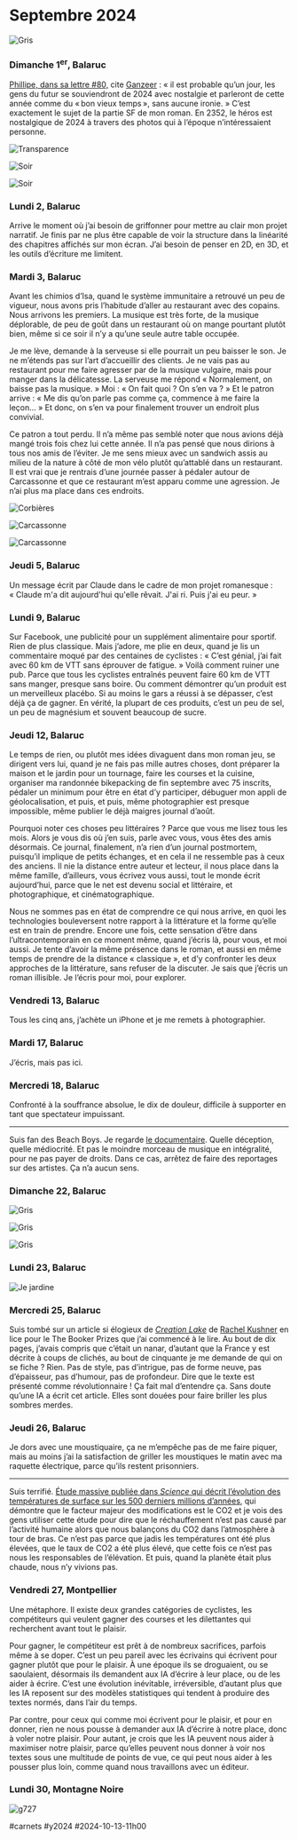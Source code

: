 # Septembre 2024

![Gris](_i/2024-09-22-193648-maison.webp)

### Dimanche 1<sup>er</sup>, Balaruc

[Phillipe, dans sa lettre #80,](https://castelneau.substack.com/p/rien-que-du-bruit-80) cite [Ganzeer](https://ganzeer.com/) : « il est probable qu’un jour, les gens du futur se souviendront de 2024 avec nostalgie et parleront de cette année comme du « bon vieux temps », sans aucune ironie. » C’est exactement le sujet de la partie SF de mon roman. En 2352, le héros est nostalgique de 2024 à travers des photos qui à l’époque n’intéressaient personne.

![Transparence](_i/2024-09-01-201109-maison.webp)

![Soir](_i/2024-09-01-201228-maison.webp)

![Soir](_i/2024-09-01-201231-maison.webp)

### Lundi 2, Balaruc

Arrive le moment où j’ai besoin de griffonner pour mettre au clair mon projet narratif. Je finis par ne plus être capable de voir la structure dans la linéarité des chapitres affichés sur mon écran. J’ai besoin de penser en 2D, en 3D, et les outils d’écriture me limitent.

### Mardi 3, Balaruc

Avant les chimios d’Isa, quand le système immunitaire a retrouvé un peu de vigueur, nous avons pris l’habitude d’aller au restaurant avec des copains. Nous arrivons les premiers. La musique est très forte, de la musique déplorable, de peu de goût dans un restaurant où on mange pourtant plutôt bien, même si ce soir il n’y a qu’une seule autre table occupée.

Je me lève, demande à la serveuse si elle pourrait un peu baisser le son. Je ne m’étends pas sur l’art d’accueillir des clients. Je ne vais pas au restaurant pour me faire agresser par de la musique vulgaire, mais pour manger dans la délicatesse. La serveuse me répond « Normalement, on baisse pas la musique. » Moi : « On fait quoi ? On s’en va ? » Et le patron arrive : « Me dis qu’on parle pas comme ça, commence à me faire la leçon… » Et donc, on s’en va pour finalement trouver un endroit plus convivial.

Ce patron a tout perdu. Il n’a même pas semblé noter que nous avions déjà mangé trois fois chez lui cette année. Il n’a pas pensé que nous dirions à tous nos amis de l’éviter. Je me sens mieux avec un sandwich assis au milieu de la nature à côté de mon vélo plutôt qu’attablé dans un restaurant. Il est vrai que je rentrais d’une journée passer à pédaler autour de Carcassonne et que ce restaurant m’est apparu comme une agression. Je n’ai plus ma place dans ces endroits.

![Corbières](_i/2024-09-03-100943-Carcassonne.webp)

![Carcassonne](_i/2024-09-03-123544-Carcassonne.webp)

![Carcassonne](_i/2024-09-03-123838-Carcassonne.webp)

### Jeudi 5, Balaruc

Un message écrit par Claude dans le cadre de mon projet romanesque : « Claude m'a dit aujourd'hui qu'elle rêvait. J'ai ri. Puis j'ai eu peur. »

### Lundi 9, Balaruc

Sur Facebook, une publicité pour un supplément alimentaire pour sportif. Rien de plus classique. Mais j’adore, me plie en deux, quand je lis un commentaire moqué par des centaines de cyclistes : « C’est génial, j’ai fait avec 60 km de VTT sans éprouver de fatigue. » Voilà comment ruiner une pub. Parce que tous les cyclistes entraînés peuvent faire 60 km de VTT sans manger, presque sans boire. Ou comment démontrer qu’un produit est un merveilleux placébo. Si au moins le gars a réussi à se dépasser, c’est déjà ça de gagner. En vérité, la plupart de ces produits, c’est un peu de sel, un peu de magnésium et souvent beaucoup de sucre.

### Jeudi 12, Balaruc

Le temps de rien, ou plutôt mes idées divaguent dans mon roman jeu, se dirigent vers lui, quand je ne fais pas mille autres choses, dont préparer la maison et le jardin pour un tournage, faire les courses et la cuisine, organiser ma randonnée bikepacking de fin septembre avec 75 inscrits, pédaler un minimum pour être en état d’y participer, débuguer mon appli de géolocalisation, et puis, et puis, même photographier est presque impossible, même publier le déjà maigres journal d’août.

Pourquoi noter ces choses peu littéraires ? Parce que vous me lisez tous les mois. Alors je vous dis où j’en suis, parle avec vous, vous êtes des amis désormais. Ce journal, finalement, n’a rien d’un journal postmortem, puisqu’il implique de petits échanges, et en cela il ne ressemble pas à ceux des anciens. Il nie la distance entre auteur et lecteur, il nous place dans la même famille, d’ailleurs, vous écrivez vous aussi, tout le monde écrit aujourd’hui, parce que le net est devenu social et littéraire, et photographique, et cinématographique.

Nous ne sommes pas en état de comprendre ce qui nous arrive, en quoi les technologies bouleversent notre rapport à la littérature et la forme qu’elle est en train de prendre. Encore une fois, cette sensation d’être dans l’ultracontemporain en ce moment même, quand j’écris là, pour vous, et moi aussi. Je tente d’avoir la même présence dans le roman, et aussi en même temps de prendre de la distance « classique », et d’y confronter les deux approches de la littérature, sans refuser de la discuter. Je sais que j’écris un roman illisible. Je l’écris pour moi, pour explorer.

### Vendredi 13, Balaruc

Tous les cinq ans, j’achète un iPhone et je me remets à photographier.

### Mardi 17, Balaruc

J’écris, mais pas ici.

### Mercredi 18, Balaruc

Confronté à la souffrance absolue, le dix de douleur, difficile à supporter en tant que spectateur impuissant.

---

Suis fan des Beach Boys. Je regarde [le documentaire](https://newsroom.disney.fr/actualites/the-beach-boys-le-film-documentaire-sur-le-groupe-legandaire-sera-propose-des-le-24-mai-en-exclusivite-sur-disney-f833-dc71f.html). Quelle déception, quelle médiocrité. Et pas le moindre morceau de musique en intégralité, pour ne pas payer de droits. Dans ce cas, arrêtez de faire des reportages sur des artistes. Ça n’a aucun sens.

### Dimanche 22, Balaruc

![Gris](_i/2024-09-22-192929-maison.webp)

![Gris](_i/2024-09-22-193636-maison.webp)

![Gris](_i/2024-09-22-193657-maison.webp)

### Lundi 23, Balaruc

![Je jardine](_i/2024-09-23-081204.webp)

### Mercredi 25, Balaruc

Suis tombé sur un article si élogieux de [*Creation Lake*](https://thebookerprizes.com/the-booker-library/books/creation-lake) de [Rachel Kushner](https://thebookerprizes.com/the-booker-library/authors/rachel-kushner) en lice pour le The Booker Prizes que j’ai commencé à le lire. Au bout de dix pages, j’avais compris que c’était un nanar, d’autant que la France y est décrite à coups de clichés, au bout de cinquante je me demande de qui on se fiche ? Rien. Pas de style, pas d’intrigue, pas de forme neuve, pas d’épaisseur, pas d’humour, pas de profondeur. Dire que le texte est présenté comme révolutionnaire ! Ça fait mal d’entendre ça. Sans doute qu’une IA a écrit cet article. Elles sont douées pour faire briller les plus sombres merdes.

### Jeudi 26, Balaruc

Je dors avec une moustiquaire, ça ne m’empêche pas de me faire piquer, mais au moins j’ai la satisfaction de griller les moustiques le matin avec ma raquette électrique, parce qu’ils restent prisonniers.

---

Suis terrifié. [Étude massive publiée dans *Science* qui décrit l’évolution des températures de surface sur les 500 derniers millions d’années](https://www.science.org/doi/10.1126/science.adk3705), qui démontre que le facteur majeur des modifications est le CO2 et je vois des gens utiliser cette étude pour dire que le réchauffement n’est pas causé par l’activité humaine alors que nous balançons du CO2 dans l’atmosphère à tour de bras. Ce n’est pas parce que jadis les températures ont été plus élevées, que le taux de CO2 a été plus élevé, que cette fois ce n’est pas nous les responsables de l’élévation. Et puis, quand la planète était plus chaude, nous n’y vivions pas.

### Vendredi 27, Montpellier

Une métaphore. Il existe deux grandes catégories de cyclistes, les compétiteurs qui veulent gagner des courses et les dilettantes qui recherchent avant tout le plaisir.

Pour gagner, le compétiteur est prêt à de nombreux sacrifices, parfois même à se doper. C’est un peu pareil avec les écrivains qui écrivent pour gagner plutôt que pour le plaisir. À une époque ils se droguaient, ou se saoulaient, désormais ils demandent aux IA d’écrire à leur place, ou de les aider à écrire. C’est une évolution inévitable, irréversible, d’autant plus que les IA reposent sur des modèles statistiques qui tendent à produire des textes normés, dans l’air du temps.

Par contre, pour ceux qui comme moi écrivent pour le plaisir, et pour en donner, rien ne nous pousse à demander aux IA d’écrire à notre place, donc à voler notre plaisir. Pour autant, je crois que les IA peuvent nous aider à maximiser notre plaisir, parce qu’elles peuvent nous donner à voir nos textes sous une multitude de points de vue, ce qui peut nous aider à les pousser plus loin, comme quand nous travaillons avec un éditeur.

### Lundi 30, Montagne Noire

![g727](_i/2024-09-30-163905-Labruguière-–-Caudebronde.webp)

#carnets #y2024 #2024-10-13-11h00
